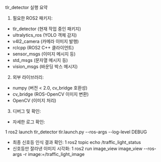  tlr_detector 실행 요약

  1. 필요한 ROS2 패키지:

   * tlr_detector (현재 작업 중인 패키지)
   * ultralytics_ros (YOLO 객체 감지)
   * v4l2_camera (카메라 이미지 발행)
   * rclcpp (ROS2 C++ 클라이언트)
   * sensor_msgs (이미지 메시지 등)
   * std_msgs (문자열 메시지 등)
   * vision_msgs (바운딩 박스 메시지)

  2. 외부 라이브러리:

   * numpy (버전 < 2.0, cv_bridge 호환성)
   * cv_bridge (ROS-OpenCV 이미지 변환)
   * OpenCV (이미지 처리)

  3. 디버그 및 확인:

   * 자세한 로그 확인:

   1     ros2 launch tlr_detector tlr.launch.py --ros-args --log-level DEBUG
   * 최종 신호등 인식 결과 확인:
   1     ros2 topic echo /traffic_light_status
   * 신호등만 잘라낸 이미지 시각화:
   1     ros2 run image_view image_view --ros-args -r image:=/traffic_light_image
